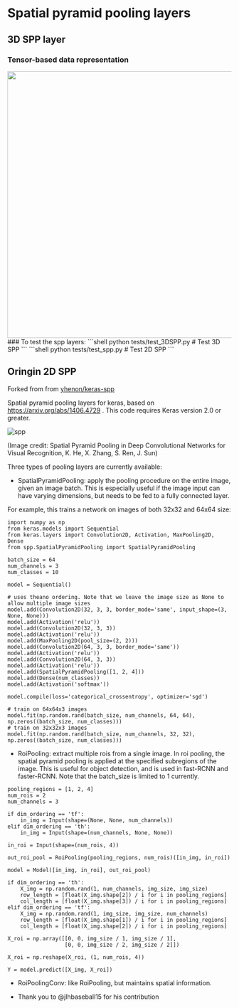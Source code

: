 # Spatial pyramid pooling layers

## 3D SPP layer
### Tensor-based data representation
<div align="center">

<img align="center" width="600" src="https://github.com/xyj77/3D-SPP/raw/master/figures/3DSPP.png">

</div>
### To test the spp layers:
```shell
python tests/test_3DSPP.py   # Test 3D SPP
```
```shell
python tests/test_spp.py     # Test 2D SPP
```


## Oringin 2D SPP
Forked from from [yhenon/keras-spp](https://github.com/yhenon/keras-spp)

Spatial pyramid pooling layers for keras, based on https://arxiv.org/abs/1406.4729 . This code requires Keras version 2.0 or greater.

![spp](http://i.imgur.com/SQWJVoD.png)

(Image credit: Spatial Pyramid Pooling in Deep Convolutional Networks for Visual Recognition, K. He, X. Zhang, S. Ren, J. Sun)


Three types of pooling layers are currently available:

- SpatialPyramidPooling: apply the pooling procedure on the entire image, given an image batch. This is especially useful if the image input
can have varying dimensions, but needs to be fed to a fully connected layer. 

For example, this trains a network on images of both 32x32 and 64x64 size:

```
import numpy as np
from keras.models import Sequential
from keras.layers import Convolution2D, Activation, MaxPooling2D, Dense
from spp.SpatialPyramidPooling import SpatialPyramidPooling

batch_size = 64
num_channels = 3
num_classes = 10

model = Sequential()

# uses theano ordering. Note that we leave the image size as None to allow multiple image sizes
model.add(Convolution2D(32, 3, 3, border_mode='same', input_shape=(3, None, None)))
model.add(Activation('relu'))
model.add(Convolution2D(32, 3, 3))
model.add(Activation('relu'))
model.add(MaxPooling2D(pool_size=(2, 2)))
model.add(Convolution2D(64, 3, 3, border_mode='same'))
model.add(Activation('relu'))
model.add(Convolution2D(64, 3, 3))
model.add(Activation('relu'))
model.add(SpatialPyramidPooling([1, 2, 4]))
model.add(Dense(num_classes))
model.add(Activation('softmax'))

model.compile(loss='categorical_crossentropy', optimizer='sgd')

# train on 64x64x3 images
model.fit(np.random.rand(batch_size, num_channels, 64, 64), np.zeros((batch_size, num_classes)))
# train on 32x32x3 images
model.fit(np.random.rand(batch_size, num_channels, 32, 32), np.zeros((batch_size, num_classes)))
```

- RoiPooling: extract multiple rois from a single image. In roi pooling, the spatial pyramid pooling is applied at the specified subregions of the image. This is useful for object detection, and is used in fast-RCNN and faster-RCNN. Note that the batch_size is limited to 1 currently.

```
pooling_regions = [1, 2, 4]
num_rois = 2
num_channels = 3

if dim_ordering == 'tf':
    in_img = Input(shape=(None, None, num_channels))
elif dim_ordering == 'th':
    in_img = Input(shape=(num_channels, None, None))

in_roi = Input(shape=(num_rois, 4))

out_roi_pool = RoiPooling(pooling_regions, num_rois)([in_img, in_roi])

model = Model([in_img, in_roi], out_roi_pool)

if dim_ordering == 'th':
    X_img = np.random.rand(1, num_channels, img_size, img_size)
    row_length = [float(X_img.shape[2]) / i for i in pooling_regions]
    col_length = [float(X_img.shape[3]) / i for i in pooling_regions]
elif dim_ordering == 'tf':
    X_img = np.random.rand(1, img_size, img_size, num_channels)
    row_length = [float(X_img.shape[1]) / i for i in pooling_regions]
    col_length = [float(X_img.shape[2]) / i for i in pooling_regions]

X_roi = np.array([[0, 0, img_size / 1, img_size / 1],
                  [0, 0, img_size / 2, img_size / 2]])

X_roi = np.reshape(X_roi, (1, num_rois, 4))

Y = model.predict([X_img, X_roi])

```

- RoiPoolingConv: like RoiPooling, but maintains spatial information.

- Thank you to @jlhbaseball15 for his contribution
